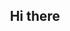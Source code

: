 <h2 align="center"> <b> Hi there </br></h2>




<!---
<p align="left">
  <img src="https://komarev.com/ghpvc/?username=sebas-mora28&label=Profile%20views&color=0e75b6&style=flat%22" alt="xtenzq"/>
</p>


<a href="https://www.linkedin.com/in/sebasti%C3%A1n-mora-god%C3%ADnez/">
  <img align="left" alt="Erick's LinkedIN" width="44px" src="https://raw.githubusercontent.com/peterthehan/peterthehan/master/assets/linkedin.svg" />
</a>
-->
